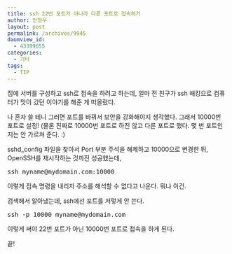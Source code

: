 ```yaml
---
title: ssh 22번 포트가 아니라 다른 포트로 접속하기
author: 안형우
layout: post
permalink: /archives/9945
daumview_id:
  - 43399655
categories:
  - 기타
tags:
  - TIP
---
```

집에 서버를 구성하고 ssh로 접속을 하려고 하는데, 얼마 전 친구가 ssh 해킹으로 컴퓨터가 맛이 갔던 이야기를 해준 게 떠올랐다. 

나 혼자 쓸 테니 그러면 포트를 바꿔서 보안을 강화해야지 생각했다. 그래서 10000번 포트로 설정! (물론 진짜로 10000번 포트로 하진 않고 다른 포트로 했다. 몇 번 포트인지는 안 가르쳐 준다. :)

sshd_config 파일을 찾아서 Port 부분 주석을 해제하고 10000으로 변경한 뒤, OpenSSH를 재시작하는 것까진 성공했는데, 

<pre>ssh myname@mydomain.com:10000</pre>

이렇게 접속 명령을 내리자 주소를 해석할 수 없다고 나온다. 뭐냐 이건. 

검색해서 알아냈는데, ssh에선 포트를 저렇게 안 쓴다. 

<pre>ssh -p 10000 myname@mydomain.com</pre>

이렇게 써야 22번 포트가 아닌 10000번 포트로 접속을 하게 된다. 

끝!